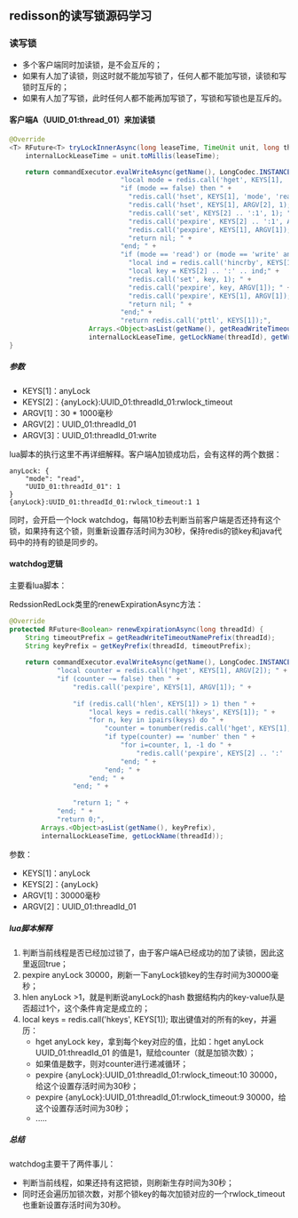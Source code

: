 ## redisson的读写锁源码学习

### 读写锁

- 多个客户端同时加读锁，是不会互斥的；
- 如果有人加了读锁，则这时就不能加写锁了，任何人都不能加写锁，读锁和写锁时互斥的；
- 如果有人加了写锁，此时任何人都不能再加写锁了，写锁和写锁也是互斥的。

#### 客户端A（UUID_01:thread_01）来加读锁

```java
@Override
<T> RFuture<T> tryLockInnerAsync(long leaseTime, TimeUnit unit, long threadId, RedisStrictCommand<T> command) {
    internalLockLeaseTime = unit.toMillis(leaseTime);

    return commandExecutor.evalWriteAsync(getName(), LongCodec.INSTANCE, command,
                            "local mode = redis.call('hget', KEYS[1], 'mode'); " +
                            "if (mode == false) then " +
                              "redis.call('hset', KEYS[1], 'mode', 'read'); " +
                              "redis.call('hset', KEYS[1], ARGV[2], 1); " +
                              "redis.call('set', KEYS[2] .. ':1', 1); " +
                              "redis.call('pexpire', KEYS[2] .. ':1', ARGV[1]); " +
                              "redis.call('pexpire', KEYS[1], ARGV[1]); " +
                              "return nil; " +
                            "end; " +
                            "if (mode == 'read') or (mode == 'write' and redis.call('hexists', KEYS[1], ARGV[3]) == 1) then " +
                              "local ind = redis.call('hincrby', KEYS[1], ARGV[2], 1); " + 
                              "local key = KEYS[2] .. ':' .. ind;" +
                              "redis.call('set', key, 1); " +
                              "redis.call('pexpire', key, ARGV[1]); " +
                              "redis.call('pexpire', KEYS[1], ARGV[1]); " +
                              "return nil; " +
                            "end;" +
                            "return redis.call('pttl', KEYS[1]);",
                    Arrays.<Object>asList(getName(), getReadWriteTimeoutNamePrefix(threadId)), 
                    internalLockLeaseTime, getLockName(threadId), getWriteLockName(threadId));
}
```

##### 参数

- KEYS[1]：anyLock
- KEYS[2]：{anyLock}:UUID_01:threadId_01:rwlock_timeout
- ARGV[1]：30 * 1000毫秒
- ARGV[2]：UUID_01:threadId_01
- ARGV[3]：UUID_01:threadId_01:write

lua脚本的执行这里不再详细解释。客户端A加锁成功后，会有这样的两个数据：

```
anyLock: {
	"mode": "read",
	"UUID_01:threadId_01": 1
}
{anyLock}:UUID_01:threadId_01:rwlock_timeout:1 1
```

同时，会开启一个lock watchdog，每隔10秒去判断当前客户端是否还持有这个锁，如果持有这个锁，则重新设置存活时间为30秒，保持redis的锁key和java代码中的持有的锁是同步的。

#### watchdog逻辑

主要看lua脚本：

RedssionRedLock类里的renewExpirationAsync方法：

```java
@Override
protected RFuture<Boolean> renewExpirationAsync(long threadId) {
    String timeoutPrefix = getReadWriteTimeoutNamePrefix(threadId);
    String keyPrefix = getKeyPrefix(threadId, timeoutPrefix);
    
    return commandExecutor.evalWriteAsync(getName(), LongCodec.INSTANCE, RedisCommands.EVAL_BOOLEAN,
            "local counter = redis.call('hget', KEYS[1], ARGV[2]); " +
            "if (counter ~= false) then " +
                "redis.call('pexpire', KEYS[1], ARGV[1]); " +
                
                "if (redis.call('hlen', KEYS[1]) > 1) then " +
                    "local keys = redis.call('hkeys', KEYS[1]); " + 
                    "for n, key in ipairs(keys) do " + 
                        "counter = tonumber(redis.call('hget', KEYS[1], key)); " + 
                        "if type(counter) == 'number' then " + 
                            "for i=counter, 1, -1 do " + 
                                "redis.call('pexpire', KEYS[2] .. ':' .. key .. ':rwlock_timeout:' .. i, ARGV[1]); " + 
                            "end; " + 
                        "end; " + 
                    "end; " +
                "end; " +
                
                "return 1; " +
            "end; " +
            "return 0;",
        Arrays.<Object>asList(getName(), keyPrefix), 
        internalLockLeaseTime, getLockName(threadId));
```

参数：

- KEYS[1]：anyLock
- KEYS[2]：{anyLock}
- ARGV[1]：30000毫秒
- ARGV[2]：UUID_01:threadId_01

##### lua脚本解释

1. 判断当前线程是否已经加过锁了，由于客户端A已经成功的加了读锁，因此这里返回true；
2. pexpire anyLock 30000，刷新一下anyLock锁key的生存时间为30000毫秒；
3. hlen anyLock >1，就是判断说anyLock的hash 数据结构内的key-value队是否超过1个，这个条件肯定是成立的；
4. local keys = redis.call('hkeys', KEYS[1]);  取出键值对的所有的key，并遍历：
   - hget anyLock key，拿到每个key对应的值，比如：hget anyLock UUID_01:threadId_01 的值是1，赋给counter（就是加锁次数）；
   - 如果值是数字，则对counter进行递减循环；
   - pexpire {anyLock}:UUID_01:threadId_01:rwlock_timeout:10 30000，给这个设置存活时间为30秒；
   - pexpire {anyLock}:UUID_01:threadId_01:rwlock_timeout:9 30000，给这个设置存活时间为30秒；
   - .....

##### 总结

watchdog主要干了两件事儿：

- 判断当前线程，如果还持有这把锁，则刷新生存时间为30秒；
- 同时还会遍历加锁次数，对那个锁key的每次加锁对应的一个rwlock_timeout也重新设置存活时间为30秒。